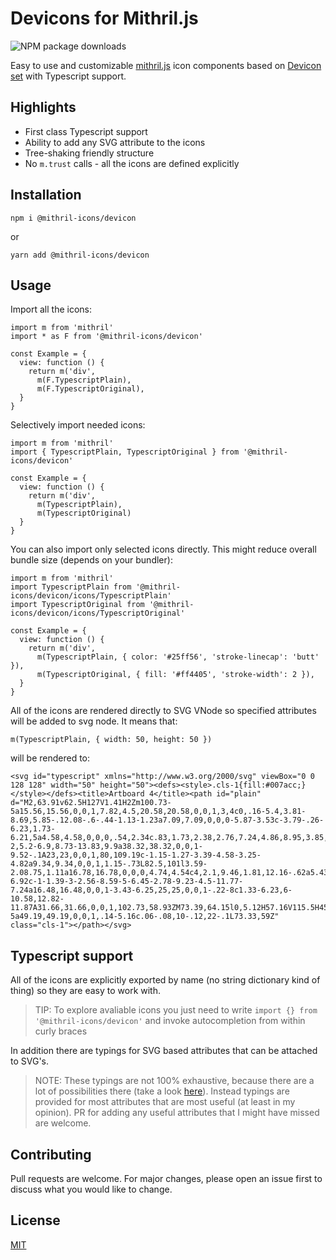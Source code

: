 # Devicons for Mithril.js

![NPM package downloads](https://img.shields.io/npm/dw/@mithril-icons/devicon?style=flat-square)

Easy to use and customizable [mithril.js](https://mithril.js.org/) icon components based on [Devicon set](http://konpa.github.io/devicon/) with Typescript support.

## Highlights
- First class Typescript support
- Ability to add any SVG attribute to the icons
- Tree-shaking friendly structure
- No `m.trust` calls - all the icons are defined explicitly

## Installation

```
npm i @mithril-icons/devicon
```
or
```
yarn add @mithril-icons/devicon
```
## Usage
Import all the icons:
```
import m from 'mithril'
import * as F from '@mithril-icons/devicon'

const Example = {
  view: function () {
    return m('div',
      m(F.TypescriptPlain),
      m(F.TypescriptOriginal),
  }
}
```
Selectively import needed icons:
```
import m from 'mithril'
import { TypescriptPlain, TypescriptOriginal } from '@mithril-icons/devicon'

const Example = {
  view: function () {
    return m('div',
      m(TypescriptPlain),
      m(TypescriptOriginal)
  }
}
```
You can also import only selected icons directly. This might reduce overall bundle size (depends on your bundler):
```
import m from 'mithril'
import TypescriptPlain from '@mithril-icons/devicon/icons/TypescriptPlain'
import TypescriptOriginal from '@mithril-icons/devicon/icons/TypescriptOriginal'

const Example = {
  view: function () {
    return m('div',
      m(TypescriptPlain, { color: '#25ff56', 'stroke-linecap': 'butt' }),
      m(TypescriptOriginal, { fill: '#ff4405', 'stroke-width': 2 }),
  }
}
```
All of the icons are rendered directly to SVG VNode so specified attributes will be added to svg node. It means that:
```
m(TypescriptPlain, { width: 50, height: 50 })
```
will be rendered to:
```
<svg id="typescript" xmlns="http://www.w3.org/2000/svg" viewBox="0 0 128 128" width="50" height="50"><defs><style>.cls-1{fill:#007acc;}</style></defs><title>Artboard 4</title><path id="plain" d="M2,63.91v62.5H127V1.41H2Zm100.73-5a15.56,15.56,0,0,1,7.82,4.5,20.58,20.58,0,0,1,3,4c0,.16-5.4,3.81-8.69,5.85-.12.08-.6-.44-1.13-1.23a7.09,7.09,0,0,0-5.87-3.53c-3.79-.26-6.23,1.73-6.21,5a4.58,4.58,0,0,0,.54,2.34c.83,1.73,2.38,2.76,7.24,4.86,8.95,3.85,12.78,6.39,15.16,10,2.66,4,3.25,10.46,1.45,15.24-2,5.2-6.9,8.73-13.83,9.9a38.32,38.32,0,0,1-9.52-.1A23,23,0,0,1,80,109.19c-1.15-1.27-3.39-4.58-3.25-4.82a9.34,9.34,0,0,1,1.15-.73L82.5,101l3.59-2.08.75,1.11a16.78,16.78,0,0,0,4.74,4.54c4,2.1,9.46,1.81,12.16-.62a5.43,5.43,0,0,0,.69-6.92c-1-1.39-3-2.56-8.59-5-6.45-2.78-9.23-4.5-11.77-7.24a16.48,16.48,0,0,1-3.43-6.25,25,25,0,0,1-.22-8c1.33-6.23,6-10.58,12.82-11.87A31.66,31.66,0,0,1,102.73,58.93ZM73.39,64.15l0,5.12H57.16V115.5H45.65V69.26H29.38v-5a49.19,49.19,0,0,1,.14-5.16c.06-.08,10-.12,22-.1L73.33,59Z" class="cls-1"></path></svg>
```
## Typescript support
All of the icons are explicitly exported by name (no string dictionary kind of thing) so they are easy to work with.

> TIP: To explore avaliable icons you just need to write `import {} from '@mithril-icons/devicon'` and invoke autocompletion from within curly braces 

In addition there are typings for SVG based attributes that can be attached to SVG's.

> NOTE: These typings are not 100% exhaustive, because there are a lot of possibilities there (take a look [here](https://developer.mozilla.org/en-US/docs/Web/SVG/Attribute)). Instead typings are provided for most attributes that are most useful (at least in my opinion). PR for adding any useful attributes that I might have missed are welcome.

## Contributing
Pull requests are welcome. For major changes, please open an issue first to discuss what you would like to change.

## License
[MIT](https://choosealicense.com/licenses/mit/)
